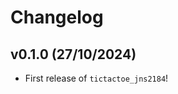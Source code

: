 # Changelog

<!--next-version-placeholder-->

## v0.1.0 (27/10/2024)

- First release of `tictactoe_jns2184`!